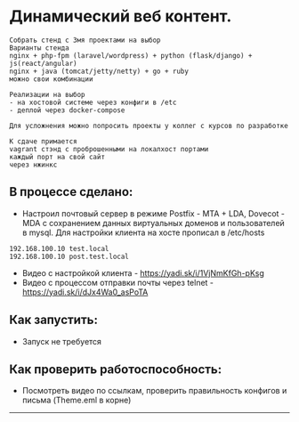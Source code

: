 # Динамический веб контент.  

```
Собрать стенд с 3мя проектами на выбор
Варианты стенда
nginx + php-fpm (laravel/wordpress) + python (flask/django) + js(react/angular)
nginx + java (tomcat/jetty/netty) + go + ruby
можно свои комбинации

Реализации на выбор
- на хостовой системе через конфиги в /etc
- деплой через docker-compose

Для усложнения можно попросить проекты у коллег с курсов по разработке

К сдаче примается
vagrant стэнд с проброшенными на локалхост портами
каждый порт на свой сайт
через нжинкс
```

## В процессе сделано:
- Настроил почтовый сервер в режиме Postfix - MTA + LDA, Dovecot - MDA с сохранением данных виртуальных доменов и пользователей в mysql. Для настройки клиента на хосте прописал в /etc/hosts
```
192.168.100.10 test.local
192.168.100.10 post.test.local
```
- Видео с настройкой клиента - https://yadi.sk/i/1VjNmKfGh-pKsg
- Видео с процессом отправки почты через telnet - https://yadi.sk/i/dJx4Wa0_asPoTA


## Как запустить:
 - Запуск не требуется

## Как проверить работоспособность:
 - Посмотреть видео по ссылкам, проверить правильность конфигов и письма (Theme.eml в корне)

---
